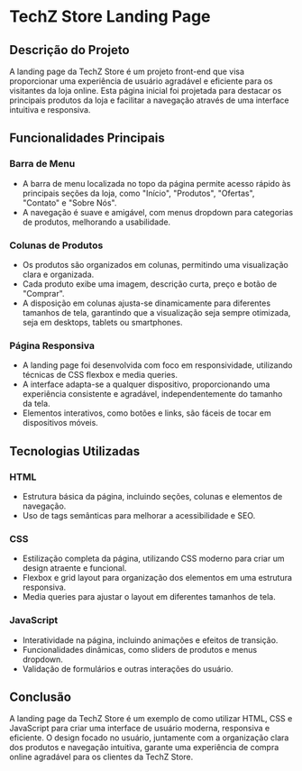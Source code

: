 # TechZ Store Landing Page

## Descrição do Projeto

A landing page da TechZ Store é um projeto front-end que visa proporcionar uma experiência de usuário agradável e eficiente para os visitantes da loja online. Esta página inicial foi projetada para destacar os principais produtos da loja e facilitar a navegação através de uma interface intuitiva e responsiva.

## Funcionalidades Principais

### Barra de Menu
- A barra de menu localizada no topo da página permite acesso rápido às principais seções da loja, como "Início", "Produtos", "Ofertas", "Contato" e "Sobre Nós".
- A navegação é suave e amigável, com menus dropdown para categorias de produtos, melhorando a usabilidade.

### Colunas de Produtos
- Os produtos são organizados em colunas, permitindo uma visualização clara e organizada.
- Cada produto exibe uma imagem, descrição curta, preço e botão de "Comprar".
- A disposição em colunas ajusta-se dinamicamente para diferentes tamanhos de tela, garantindo que a visualização seja sempre otimizada, seja em desktops, tablets ou smartphones.

### Página Responsiva
- A landing page foi desenvolvida com foco em responsividade, utilizando técnicas de CSS flexbox e media queries.
- A interface adapta-se a qualquer dispositivo, proporcionando uma experiência consistente e agradável, independentemente do tamanho da tela.
- Elementos interativos, como botões e links, são fáceis de tocar em dispositivos móveis.

## Tecnologias Utilizadas

### HTML
- Estrutura básica da página, incluindo seções, colunas e elementos de navegação.
- Uso de tags semânticas para melhorar a acessibilidade e SEO.

### CSS
- Estilização completa da página, utilizando CSS moderno para criar um design atraente e funcional.
- Flexbox e grid layout para organização dos elementos em uma estrutura responsiva.
- Media queries para ajustar o layout em diferentes tamanhos de tela.

### JavaScript
- Interatividade na página, incluindo animações e efeitos de transição.
- Funcionalidades dinâmicas, como sliders de produtos e menus dropdown.
- Validação de formulários e outras interações do usuário.

## Conclusão

A landing page da TechZ Store é um exemplo de como utilizar HTML, CSS e JavaScript para criar uma interface de usuário moderna, responsiva e eficiente. O design focado no usuário, juntamente com a organização clara dos produtos e navegação intuitiva, garante uma experiência de compra online agradável para os clientes da TechZ Store.
